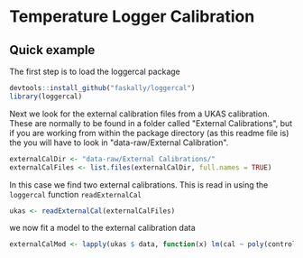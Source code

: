Temperature Logger Calibration
==============================

Quick example
-------------

The first step is to load the loggercal package

``` r
devtools::install_github("faskally/loggercal")
library(loggercal)
```

Next we look for the external calibration files from a UKAS calibration. These are normally to be found in a folder called "External Calibrations", but if you are working from within the package directory (as this readme file is) the you will have to look in "data-raw/External Calibration".

``` r
externalCalDir <- "data-raw/External Calibrations/"
externalCalFiles <- list.files(externalCalDir, full.names = TRUE)
```

In this case we find two external calibrations. This is read in using the `loggercal` function `readExternalCal`

``` r
ukas <- readExternalCal(externalCalFiles)
```

we now fit a model to the external calibration data

``` r
externalCalMod <- lapply(ukas $ data, function(x) lm(cal ~ poly(control, 2), data = x[-1,]))
```
